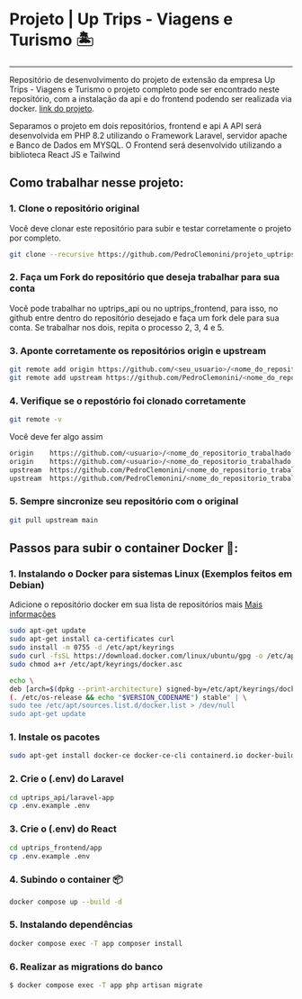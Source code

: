 # Projeto | Up Trips - Viagens e Turismo 🏝️
___
Repositório de desenvolvimento do projeto de extensão da empresa Up Trips - Viagens e Turismo o projeto completo pode ser encontrado neste repositório, com a instalação da api e do frontend podendo ser realizada via docker.
[link do projeto](https://github.com/PedroClemonini/projeto_uptrips).

Separamos o projeto em dois repositórios, frontend e api
A API será desenvolvida em PHP 8.2 utilizando o Framework Laravel, servidor apache e Banco de Dados em MYSQL.
O Frontend será desenvolvido utilizando a biblioteca React JS e Tailwind
## Como trabalhar nesse projeto:

### 1. Clone o repositório original
Você deve clonar este repositório para subir e testar corretamente o projeto por completo.
```bash
git clone --recursive https://github.com/PedroClemonini/projeto_uptrips.git
```

### 2. Faça um Fork do repositório que deseja trabalhar para sua conta

Você pode trabalhar no uptrips_api ou no uptrips_frontend, para isso, no github entre dentro do repositório desejado e faça um fork dele para sua conta. Se trabalhar nos dois, repita o processo 2, 3, 4 e 5.

### 3. Aponte corretamente os repositórios origin e upstream

```bash
git remote add origin https://github.com/<seu_usuario>/<nome_do_repositorio_trabalhado>.git
git remote add upstream https://github.com/PedroClemonini/<nome_do_repositorio_trabalhado.git
```

### 4. Verifique se o repostório foi clonado corretamente

```bash
git remote -v
```

Você deve fer algo assim
```bash
origin    https://github.com/<usuario>/<nome_do_repositorio_trabalhado..git (fetch)
origin    https://github.com/<usuario>/<nome_do_repositorio_trabalhado..git (push)
upstream  https://github.com/PedroClemonini/<nome_do_repositorio_trabalhado..git (fetch)
upstream  https://github.com/PedroClemonini/<nome_do_repositorio_trabalhado..git (push)
```

### 5. Sempre sincronize seu repositório com o original
```bash
git pull upstream main
```

##  Passos para subir o container Docker 🐳:

### 1. Instalando o Docker para sistemas Linux (Exemplos feitos em Debian)
Adicione o repositório docker em sua lista de repositórios mais
[Mais informações](https://docs.docker.com/engine/install/)
```bash
sudo apt-get update
sudo apt-get install ca-certificates curl
sudo install -m 0755 -d /etc/apt/keyrings
sudo curl -fsSL https://download.docker.com/linux/ubuntu/gpg -o /etc/apt/keyrings/docker.asc
sudo chmod a+r /etc/apt/keyrings/docker.asc

echo \
deb [arch=$(dpkg --print-architecture) signed-by=/etc/apt/keyrings/docker.asc] https://download.docker.com/linux/ubuntu \
(. /etc/os-release && echo "$VERSION_CODENAME") stable" | \
sudo tee /etc/apt/sources.list.d/docker.list > /dev/null
sudo apt-get update
```
### 1. Instale os pacotes
```bash
sudo apt-get install docker-ce docker-ce-cli containerd.io docker-buildx-plugin docker-compose-plugin
```

### 2. Crie o (.env) do Laravel
```bash
cd uptrips_api/laravel-app
cp .env.example .env
```

### 3. Crie o (.env) do React
```bash
cd uptrips_frontend/app
cp .env.example .env
```

### 4. Subindo o container 📦

```bash
docker compose up --build -d
```

### 5. Instalando dependências
```bash
docker compose exec -T app composer install
```

### 6. Realizar as migrations do banco
```bash
$ docker compose exec -T app php artisan migrate
```


